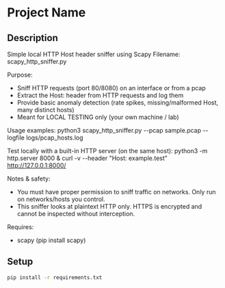 # Project Name

## Description

Simple local HTTP Host header sniffer using Scapy
Filename: scapy_http_sniffer.py

Purpose:

- Sniff HTTP requests (port 80/8080) on an interface or from a pcap
- Extract the Host: header from HTTP requests and log them
- Provide basic anomaly detection (rate spikes, missing/malformed Host, many distinct hosts)
- Meant for LOCAL TESTING only (your own machine / lab)

Usage examples:
python3 scapy_http_sniffer.py --pcap sample.pcap --logfile logs/pcap_hosts.log

Test locally with a built-in HTTP server (on the same host):
python3 -m http.server 8000 &
curl -v --header "Host: example.test" http://127.0.0.1:8000/

Notes & safety:

- You must have proper permission to sniff traffic on networks. Only run on networks/hosts you control.
- This sniffer looks at plaintext HTTP only. HTTPS is encrypted and cannot be inspected without interception.

Requires:

- scapy (pip install scapy)

## Setup

```bash
pip install -r requirements.txt
```
